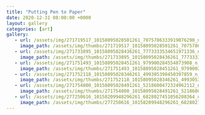 ```yaml
---
title: "Putting Pen to Paper"
date: 2020-12-31 08:00:00 +0000
layout: gallery
categories: [art]
gallery:
   - url: /assets/img/271719517_10158095028501261_7075786333919076290_n_10158095022306261.jpg
     image_path: /assets/img/thumbs/271719517_10158095028501261_7075786333919076290_n_10158095022306261.png
   - url: /assets/img/271733895_10158095028436261_7773333534651971336_n_10158095022166261.jpg
     image_path: /assets/img/thumbs/271733895_10158095028436261_7773333534651971336_n_10158095022166261.png
   - url: /assets/img/271751493_10158095028451261_979900284554873908_n_10158095022211261.jpg
     image_path: /assets/img/thumbs/271751493_10158095028451261_979900284554873908_n_10158095022211261.png
   - url: /assets/img/271752118_10158095028346261_499305398450397859_n_10158095022111261.jpg
     image_path: /assets/img/thumbs/271752118_10158095028346261_499305398450397859_n_10158095022111261.png
   - url: /assets/img/271754800_10158095028491261_5218600472324962112_n_10158095022266261.jpg
     image_path: /assets/img/thumbs/271754800_10158095028491261_5218600472324962112_n_10158095022266261.png
   - url: /assets/img/277250616_10158209948296261_6828027451056208364_n_10158209948301261.jpg
     image_path: /assets/img/thumbs/277250616_10158209948296261_6828027451056208364_n_10158209948301261.png
---
```

